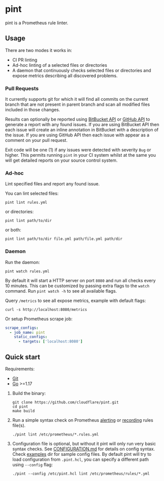 # pint

pint is a Prometheus rule linter.

## Usage

There are two modes it works in:

- CI PR linting
- Ad-hoc linting of a selected files or directories
- A daemon that continuously checks selected files or directories and expose metrics describing
  all discovered problems.

### Pull Requests

It currently supports git for which it will find all commits on the current branch that are not
present in parent branch and scan all modified files included in those changes.

Results can optionally be reported using
[BitBucket API](https://docs.atlassian.com/bitbucket-server/rest/7.8.0/bitbucket-code-insights-rest.html)
or [GitHub API](https://docs.github.com/en/rest) to generate a report with any found issues.
If you are using BitBucket API then each issue will create an inline annotation in BitBucket with a description of
the issue. If you are using GitHub API then each issue with appear as a comment on your pull request.

Exit code will be one (1) if any issues were detected with severity `Bug` or higher. This permits running
`pint` in your CI system whilst at the same you will get detailed reports on your source control system.

### Ad-hoc

Lint specified files and report any found issue.

You can lint selected files:

```SHELL
pint lint rules.yml
```

or directories:

```SHELL
pint lint path/to/dir
```

or both:

```SHELL
pint lint path/to/dir file.yml path/file.yml path/dir
```

### Daemon

Run the daemon:

```SHELL
pint watch rules.yml
```

By default it will start a HTTP server on port `8080` and run all checks every
10 minutes. This can be customized by passing extra flags to the `watch` command.
Run `pint watch -h` to see all available flags.

Query `/metrics` to see all expose metrics, example with default flags:

```SHELL
curl -s http://localhost:8080/metrics
```

Or setup Prometheus scrape job:

```YAML
scrape_configs:
  - job_name: pint
    static_configs:
      - targets: ['localhost:8080']
```

## Quick start

Requirements:

- [Git](https://git-scm.com/)
- [Go](https://golang.org/) >=1.17

1. Build the binary:

   ```SHELL
   git clone https://github.com/cloudflare/pint.git
   cd pint
   make build
   ```

2. Run a simple syntax check on Prometheus
   [alerting](https://prometheus.io/docs/prometheus/latest/configuration/alerting_rules/)
   or [recording](https://prometheus.io/docs/prometheus/latest/configuration/recording_rules/)
   rules file(s).

   ```SHELL
   ./pint lint /etc/prometheus/*.rules.yml
   ```

3. Configuration file is optional, but without it pint will only run very basic
   syntax checks. See [CONFIGURATION.md](/docs/CONFIGURATION.md) for details on
   config syntax. Check [examples](/docs/examples) dir for sample config files.
   By default pint will try to load configuration from `.pint.hcl`, you can
   specify a different path using `--config` flag:

   ```SHELL
   ./pint --config /etc/pint.hcl lint /etc/prometheus/rules/*.yml
   ```
